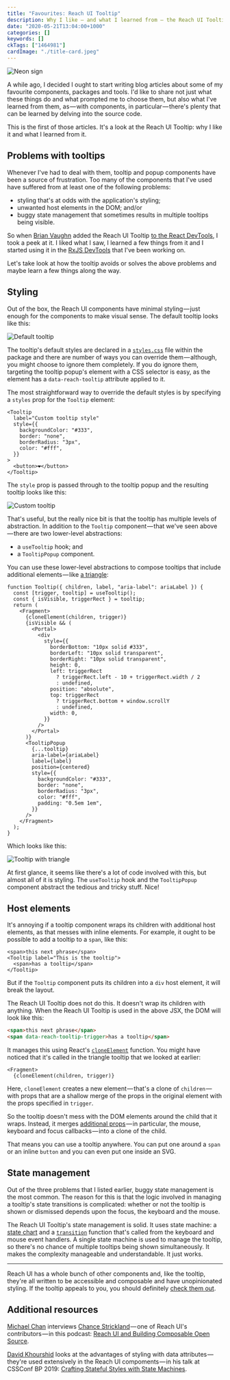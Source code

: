 ```yaml
---
title: "Favourites: Reach UI Tooltip"
description: Why I like — and what I learned from — the Reach UI Tooltip
date: "2020-05-21T13:04:00+1000"
categories: []
keywords: []
ckTags: ["1464981"]
cardImage: "./title-card.jpeg"
---
```


![Neon sign](title.jpeg "Photo by Yana Nikulina on Unsplash")

A while ago, I decided I ought to start writing blog articles about some of my favourite components, packages and tools. I'd like to share not just what these things do and what prompted me to choose them, but also what I've learned from them, as — with components, in particular — there's plenty that can be learned by delving into the source code.

This is the first of those articles. It's a look at the Reach UI Tooltip: why I like it and what I learned from it.

## Problems with tooltips

Whenever I've had to deal with them, tooltip and popup components have been a source of frustration. Too many of the components that I've used have suffered from at least one of the following problems:

- styling that's at odds with the application's styling;
- unwanted host elements in the DOM; and/or
- buggy state management that sometimes results in multiple tooltips being visible.

So when [Brian Vaughn](https://twitter.com/brian_d_vaughn) added the Reach UI Tooltip [to the React DevTools](https://github.com/bvaughn/react-devtools-experimental/commit/8b33dd673d965d23d2516bd30c9c3d05386ce881), I took a peek at it. I liked what I saw, I learned a few things from it and I started using it in the [RxJS DevTools](https://rxjs.tools) that I've been working on.

Let's take look at how the tooltip avoids or solves the above problems and maybe learn a few things along the way.

## Styling

Out of the box, the Reach UI components have minimal styling — just enough for the components to make visual sense. The default tooltip looks like this:

![Default tooltip](default-widened.png)

The tooltip's default styles are declared in a [`styles.css`](https://github.com/reach/reach-ui/blob/52d721cd643d1a6d24c7253ab24e114be262d092/packages/tooltip/styles.css) file within the package and there are number of ways you can override them — although, you might choose to ignore them completely. If you do ignore them, targeting the tooltip popup's element with a CSS selector is easy, as the element has a `data-reach-tooltip` attribute applied to it.

The most straightforward way to override the default styles is by specifying a `styles` prop for the `Tooltip` element:

<!-- prettier-ignore -->
```tsx
<Tooltip
  label="Custom tooltip style"
  style={{
    backgroundColor: "#333",
    border: "none",
    borderRadius: "3px",
    color: "#fff",
  }}
>
  <button>❤️</button>
</Tooltip>
```

The `style` prop is passed through to the tooltip popup and the resulting tooltip looks like this:

![Custom tooltip](custom-widened.png)

That's useful, but the really nice bit is that the tooltip has multiple levels of abstraction. In addition to the `Tooltip` component — that we've seen above — there are two lower-level abstractions:

- a `useTooltip` hook; and
- a `TooltipPopup` component.

You can use these lower-level abstractions to compose tooltips that include additional elements — like [a triangle](https://reacttraining.com/reach-ui/tooltip/#triangle-pointers-and-custom-styles):

<!-- prettier-ignore -->
```tsx
function Tooltip({ children, label, "aria-label": ariaLabel }) {
  const [trigger, tooltip] = useTooltip();
  const { isVisible, triggerRect } = tooltip;
  return (
    <Fragment>
      {cloneElement(children, trigger)}
      {isVisible && (
        <Portal>
          <div
            style={{
              borderBottom: "10px solid #333",
              borderLeft: "10px solid transparent",
              borderRight: "10px solid transparent",
              height: 0,
              left: triggerRect
                ? triggerRect.left - 10 + triggerRect.width / 2
                : undefined,
              position: "absolute",
              top: triggerRect
                ? triggerRect.bottom + window.scrollY
                : undefined,
              width: 0,
            }}
          />
        </Portal>
      )}
      <TooltipPopup
        {...tooltip}
        aria-label={ariaLabel}
        label={label}
        position={centered}
        style={{
          backgroundColor: "#333",
          border: "none",
          borderRadius: "3px",
          color: "#fff",
          padding: "0.5em 1em",
        }}
      />
    </Fragment>
  );
}
```

Which looks like this:

![Tooltip with triangle](triangle-widened.png)

At first glance, it seems like there's a lot of code involved with this, but almost all of it is styling. The `useTooltip` hook and the `TooltipPopup` component abstract the tedious and tricky stuff. Nice!

## Host elements

It's annoying if a tooltip component wraps its children with additional host elements, as that messes with inline elements. For example, it ought to be possible to add a tooltip to a `span`, like this:

<!-- prettier-ignore -->
```tsx
<span>this next phrase</span>
<Tooltip label="This is the tooltip">
  <span>has a tooltip</span>
</Tooltip>
```

But if the `Tooltip` component puts its children into a `div` host element, it will break the layout.

The Reach UI Tooltip does not do this. It doesn't wrap its children with anything. When the Reach UI Tooltip is used in the above JSX, the DOM will look like this:

```html
<span>this next phrase</span>
<span data-reach-tooltip-trigger>has a tooltip</span>
```

It manages this using React's [`cloneElement`](https://reactjs.org/docs/react-api.html#cloneelement) function. You might have noticed that it's called in the triangle tooltip that we looked at earlier:

<!-- prettier-ignore -->
```tsx
<Fragment>
  {cloneElement(children, trigger)}
```

Here, `cloneElement` creates a new element — that's a clone of `children` — with props that are a shallow merge of the props in the original element with the props specified in `trigger`.

So the tooltip doesn't mess with the DOM elements around the child that it wraps. Instead, it merges [additional props](https://github.com/reach/reach-ui/blob/52d721cd643d1a6d24c7253ab24e114be262d092/packages/tooltip/src/index.tsx#L333-L347) — in particular, the mouse, keyboard and focus callbacks — into a clone of the child.

That means you can use a tooltip anywhere. You can put one around a `span` or an inline `button` and you can even put one inside an SVG.

## State management

Out of the three problems that I listed earlier, buggy state management is the most common. The reason for this is that the logic involved in managing a tooltip's state transitions is complicated: whether or not the tooltip is shown or dismissed depends upon the focus, the keyboard and the mouse.

The Reach UI Tooltip's state management is solid. It uses state machine: a [state chart](https://github.com/reach/reach-ui/blob/52d721cd643d1a6d24c7253ab24e114be262d092/packages/tooltip/src/index.tsx#L105-L160) and a [`transition`](https://github.com/reach/reach-ui/blob/52d721cd643d1a6d24c7253ab24e114be262d092/packages/tooltip/src/index.tsx#L609-L636) function that's called from the keyboard and mouse event handlers. A single state machine is used to manage the tooltip, so there's no chance of multiple tooltips being shown simultaneously. It makes the complexity manageable and understandable. It just works.

---

Reach UI has a whole bunch of other components and, like the tooltip, they're all written to be accessible and composable and have unopinionated styling. If the tooltip appeals to you, you should definitely [check them out](https://reacttraining.com/reach-ui).

## Additional resources

[Michael Chan](https://twitter.com/chantastic) interviews [Chance Strickland](https://twitter.com/chancethedev) — one of Reach UI's contributors — in this podcast: [Reach UI and Building Composable Open Source](https://reactpodcast.com/92).

[David Khourshid](https://twitter.com/DavidKPiano) looks at the advantages of styling with data attributes — they're used extensively in the Reach UI compoments — in his talk at CSSConf BP 2019: [Crafting Stateful Styles with State Machines](https://www.youtube.com/watch?v=0cqeGeC98MA).
